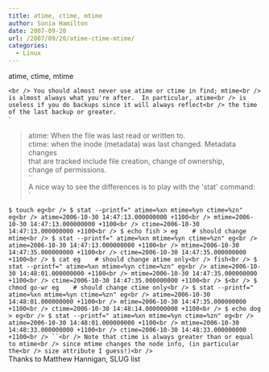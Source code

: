 ```yaml
---
title: atime, ctime, mtime
author: Sonia Hamilton
date: 2007-09-20
url: /2007/09/20/atime-ctime-mtime/
categories:
  - Linux
---
```

atime, ctime, mtime
<!--more-->

`<br />
You should almost never use atime or ctime in find; mtime<br />
is almost always what you're after.  In particular, atime<br />
is useless if you do backups since it will always reflect<br />
the time of the last backup or greater.`  
`<br />
> atime: When the file was last read or written to.<br />
> ctime: when the inode (metadata) was last changed.  Metadata changes<br />
>        that are tracked include file creation, change of ownership,<br />
>        change of permissions.<br />
``<br />
A nice way to see the differences is to play with the 'stat' command:<br />
`<!--more-->

  
` $ touch eg<br />
$ stat --printf=" atime=%xn mtime=%yn ctime=%zn" eg<br />
atime=2006-10-30 14:47:13.000000000 +1100<br />
mtime=2006-10-30 14:47:13.000000000 +1100<br />
ctime=2006-10-30 14:47:13.000000000 +1100<br />
$ echo fish > eg	# should change mtime<br />
$ stat --printf=" atime=%xn mtime=%yn ctime=%zn" eg<br />
atime=2006-10-30 14:47:13.000000000 +1100<br />
mtime=2006-10-30 14:47:35.000000000 +1100<br />
ctime=2006-10-30 14:47:35.000000000 +1100<br />
$ cat eg	# should change atime only<br />
fish<br />
$ stat --printf=" atime=%xn mtime=%yn ctime=%zn" eg<br />
atime=2006-10-30 14:48:01.000000000 +1100<br />
mtime=2006-10-30 14:47:35.000000000 +1100<br />
ctime=2006-10-30 14:47:35.000000000 +1100<br />
$<br />
$ chmod go-wr eg	# should change ctime only<br />
$ stat --printf=" atime=%xn mtime=%yn ctime=%zn" eg<br />
atime=2006-10-30 14:48:01.000000000 +1100<br />
mtime=2006-10-30 14:47:35.000000000 +1100<br />
ctime=2006-10-30 14:48:14.000000000 +1100<br />
$ echo dog > eg<br />
$ stat --printf=" atime=%xn mtime=%yn ctime=%zn" eg<br />
atime=2006-10-30 14:48:01.000000000 +1100<br />
mtime=2006-10-30 14:48:33.000000000 +1100<br />
ctime=2006-10-30 14:48:33.000000000 +1100<br />
``<br />
Note that ctime is always greater than or equal to mtime<br />
since mtime changes the node info, (in particular the<br />
size attribute I guess!)<br />
`  
Thanks to Matthew Hannigan, SLUG list
